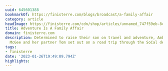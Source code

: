 ```yaml
---
uuid: 645601388
bookmarkOf: https://finisterre.com/blogs/broadcast/a-family-affair
category: article
headImage: https://finisterre.com/cdn/shop/articles/unnamed_747f59eb-8cc7-48fa-9894-21709a4809af.jpg?v=1667386355
title: Adventure Is A Family Affair
domain: finisterre.com
description: Determined to raise their son on travel and adventure, Ambassador Sally
  McGee and her partner Tom set out on a road trip through the SoCal desert.
tags:
- finisterre
date: '2023-01-26T19:49:09.794Z'
highlights: 
---
```



